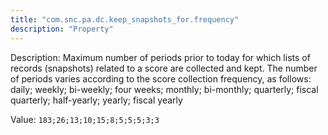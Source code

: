 ```yaml
---
title: "com.snc.pa.dc.keep_snapshots_for.frequency"
description: "Property"
---
```


Description: Maximum number of periods prior to today for which lists of records (snapshots) related to a score are collected and kept. The number of periods varies according to the score collection frequency, as follows: daily; weekly; bi-weekly; four weeks; monthly; bi-monthly; quarterly; fiscal quarterly; half-yearly; yearly; fiscal yearly

Value: `183;26;13;10;15;8;5;5;5;3;3`